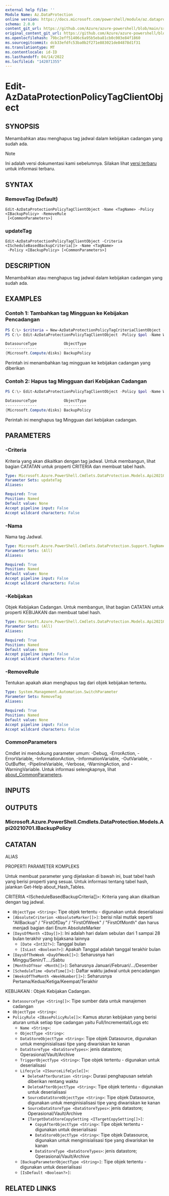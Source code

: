 ```yaml
---
external help file: ''
Module Name: Az.DataProtection
online version: https://docs.microsoft.com/powershell/module/az.dataprotection/edit-azdataprotectionpolicytagclientobject
schema: 2.0.0
content_git_url: https://github.com/Azure/azure-powershell/blob/main/src/DataProtection/help/Edit-AzDataProtectionPolicyTagClientObject.md
original_content_git_url: https://github.com/Azure/azure-powershell/blob/main/src/DataProtection/help/Edit-AzDataProtectionPolicyTagClientObject.md
ms.openlocfilehash: 79bc2eff51406c6a95b5eba81cb0c003e84f1860
ms.sourcegitcommit: dcb33efdfc53ba0b2f271e883021de84878d1f31
ms.translationtype: MT
ms.contentlocale: id-ID
ms.lasthandoff: 04/14/2022
ms.locfileid: "142071355"
---
```

# Edit-AzDataProtectionPolicyTagClientObject

## SYNOPSIS
Menambahkan atau menghapus tag jadwal dalam kebijakan cadangan yang sudah ada.

> [!NOTE]
>Ini adalah versi dokumentasi kami sebelumnya. Silakan lihat [versi terbaru](/powershell/module/az.dataprotection/edit-azdataprotectionpolicytagclientobject) untuk informasi terbaru.

## SYNTAX

### RemoveTag (Default)
```
Edit-AzDataProtectionPolicyTagClientObject -Name <TagName> -Policy <IBackupPolicy> -RemoveRule
 [<CommonParameters>]
```

### updateTag
```
Edit-AzDataProtectionPolicyTagClientObject -Criteria <IScheduleBasedBackupCriteria[]> -Name <TagName>
 -Policy <IBackupPolicy> [<CommonParameters>]
```

## DESCRIPTION
Menambahkan atau menghapus tag jadwal dalam kebijakan cadangan yang sudah ada.

## EXAMPLES

### Contoh 1: Tambahkan tag Mingguan ke Kebijakan Pencadangan
```powershell
PS C:\> $criteria = New-AzDataProtectionPolicyTagCriteriaClientObject -AbsoluteCriteria FirstOfWeek
PS C:\> Edit-AzDataProtectionPolicyTagClientObject -Policy $pol -Name Weekly -Criteria $criteria

DatasourceType            ObjectType
--------------            ----------
{Microsoft.Compute/disks} BackupPolicy
```

Perintah ini menambahkan tag mingguan ke kebijakan cadangan yang diberikan

### Contoh 2: Hapus tag Mingguan dari Kebijakan Cadangan
```powershell
PS C:\> Edit-AzDataProtectionPolicyTagClientObject -Policy $pol -Name Weekly -RemoveRule

DatasourceType            ObjectType
--------------            ----------
{Microsoft.Compute/disks} BackupPolicy
```

Perintah ini menghapus tag Mingguan dari kebijakan cadangan.

## PARAMETERS

### -Criteria
Kriteria yang akan dikaitkan dengan tag jadwal.
Untuk membangun, lihat bagian CATATAN untuk properti CRITERIA dan membuat tabel hash.

```yaml
Type: Microsoft.Azure.PowerShell.Cmdlets.DataProtection.Models.Api20210701.IScheduleBasedBackupCriteria[]
Parameter Sets: updateTag
Aliases:

Required: True
Position: Named
Default value: None
Accept pipeline input: False
Accept wildcard characters: False
```

### -Nama
Nama tag Jadwal.

```yaml
Type: Microsoft.Azure.PowerShell.Cmdlets.DataProtection.Support.TagName
Parameter Sets: (All)
Aliases:

Required: True
Position: Named
Default value: None
Accept pipeline input: False
Accept wildcard characters: False
```

### -Kebijakan
Objek Kebijakan Cadangan.
Untuk membangun, lihat bagian CATATAN untuk properti KEBIJAKAN dan membuat tabel hash.

```yaml
Type: Microsoft.Azure.PowerShell.Cmdlets.DataProtection.Models.Api20210701.IBackupPolicy
Parameter Sets: (All)
Aliases:

Required: True
Position: Named
Default value: None
Accept pipeline input: False
Accept wildcard characters: False
```

### -RemoveRule
Tentukan apakah akan menghapus tag dari objek kebijakan tertentu.

```yaml
Type: System.Management.Automation.SwitchParameter
Parameter Sets: RemoveTag
Aliases:

Required: True
Position: Named
Default value: None
Accept pipeline input: False
Accept wildcard characters: False
```

### CommonParameters
Cmdlet ini mendukung parameter umum: -Debug, -ErrorAction, -ErrorVariable, -InformationAction, -InformationVariable, -OutVariable, -OutBuffer, -PipelineVariable, -Verbose, -WarningAction, and -WarningVariable. Untuk informasi selengkapnya, lihat [about_CommonParameters](http://go.microsoft.com/fwlink/?LinkID=113216).

## INPUTS

## OUTPUTS

### Microsoft.Azure.PowerShell.Cmdlets.DataProtection.Models.Api20210701.IBackupPolicy

## CATATAN

ALIAS

PROPERTI PARAMETER KOMPLEKS

Untuk membuat parameter yang dijelaskan di bawah ini, buat tabel hash yang berisi properti yang sesuai. Untuk informasi tentang tabel hash, jalankan Get-Help about_Hash_Tables.


CRITERIA <IScheduleBasedBackupCriteria[]>: Kriteria yang akan dikaitkan dengan tag jadwal.
  - `ObjectType <String>`: Tipe objek tertentu - digunakan untuk deserialisasi
  - `[AbsoluteCriterion <AbsoluteMarker[]>]`: berisi nilai mutlak seperti "AllBackup" / "FirstOfDay" / "FirstOfWeek" / "FirstOfMonth" dan harus menjadi bagian dari Enum AbsoluteMarker
  - `[DaysOfMonth <IDay[]>]`: Ini adalah hari dalam sebulan dari 1 sampai 28 bulan terakhir yang bijaksana lainnya
    - `[Date <Int32?>]`: Tanggal bulan
    - `[IsLast <Boolean?>]`: Apakah Tanggal adalah tanggal terakhir bulan
  - `[DaysOfTheWeek <DayOfWeek[]>]`: Seharusnya hari Minggu/Senin/T..../Sabtu
  - `[MonthsOfYear <Month[]>]`: Seharusnya Januari/Februari/.../Desember
  - `[ScheduleTime <DateTime[]>]`: Daftar waktu jadwal untuk pencadangan
  - `[WeeksOfTheMonth <WeekNumber[]>]`: Seharusnya Pertama/Kedua/Ketiga/Keempat/Terakhir

KEBIJAKAN <IBackupPolicy>: Objek Kebijakan Cadangan.
  - `DatasourceType <String[]>`: Tipe sumber data untuk manajemen cadangan
  - `ObjectType <String>`: 
  - `PolicyRule <IBasePolicyRule[]>`: Kamus aturan kebijakan yang berisi aturan untuk setiap tipe cadangan yaitu Full/Incremental/Logs etc
    - `Name <String>`: 
    - `ObjectType <String>`: 
    - `DataStoreObjectType <String>`: Tipe objek Datasource, digunakan untuk menginisialisasi tipe yang diwariskan ke kanan
    - `DataStoreType <DataStoreTypes>`: jenis datastore; Operasional/Vault/Archive
    - `TriggerObjectType <String>`: Tipe objek tertentu - digunakan untuk deserialisasi
    - `Lifecycle <ISourceLifeCycle[]>`: 
      - `DeleteAfterDuration <String>`: Durasi penghapusan setelah diberikan rentang waktu
      - `DeleteAfterObjectType <String>`: Tipe objek tertentu - digunakan untuk deserialisasi
      - `SourceDataStoreObjectType <String>`: Tipe objek Datasource, digunakan untuk menginisialisasi tipe yang diwariskan ke kanan
      - `SourceDataStoreType <DataStoreTypes>`: jenis datastore; Operasional/Vault/Archive
      - `[TargetDataStoreCopySetting <ITargetCopySetting[]>]`: 
        - `CopyAfterObjectType <String>`: Tipe objek tertentu - digunakan untuk deserialisasi
        - `DataStoreObjectType <String>`: Tipe objek Datasource, digunakan untuk menginisialisasi tipe yang diwariskan ke kanan
        - `DataStoreType <DataStoreTypes>`: jenis datastore; Operasional/Vault/Archive
    - `[BackupParameterObjectType <String>]`: Tipe objek tertentu - digunakan untuk deserialisasi
    - `[IsDefault <Boolean?>]`: 

## RELATED LINKS

